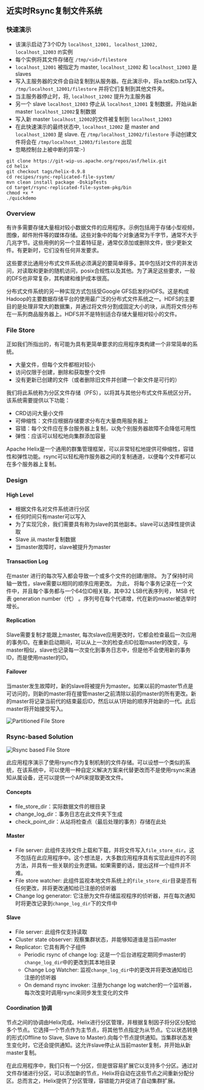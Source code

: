 ## 近实时Rsync复制文件系统

### 快速演示

- 该演示启动了3个ID为 `localhost_12001, localhost_12002, localhost_12003`  `的`实例
- 每个实例将其文件存储在 `/tmp/<id>/filestore`
- `localhost_12001` 被指定为 master,  `localhost_12002` 和 `localhost_12003` 是 slaves
- 写入主服务器的文件会自动复制到从服务器。在此演示中，将a.txt和b.txt写入 `/tmp/localhost_12001/filestore` 并将它们复制到其他文件夹。
- 当主服务器停止时，将, `localhost_12002` 提升为主服务器
- 另一个 slave `localhost_12003` 停止从 `localhost_12001` 复制数据，开始从新 master `localhost_12002`复制数据
- 写入新 master `localhost_12002`的文件被复制到 `localhost_12003`
- 在此快速演示的最终状态中, `localhost_12002` 是 master and `localhost_12003` 是 slave. 在 `/tmp/localhost_12002/filestore` 手动创建文件将会在 `/tmp/localhost_12003/filestore` 出现
- 忽略控制台上被中断的异常:-)

```
git clone https://git-wip-us.apache.org/repos/asf/helix.git
cd helix
git checkout tags/helix-0.9.8
cd recipes/rsync-replicated-file-system/
mvn clean install package -DskipTests
cd target/rsync-replicated-file-system-pkg/bin
chmod +x *
./quickdemo
```

### Overview

有许多需要存储大量相对较小数据文件的应用程序。示例包括用于存储小型视频，图像，邮件附件等的媒体存储。这些对象中的每个对象通常为千字节，通常不大于几兆字节。这些用例的另一个显着特征是，通常仅添加或删除文件，很少更新文件。有更新时，它们没有任何并发要求。

这些要求比通用分布式文件系统必须满足的要简单得多。其中包括对文件的并发访问，对读取和更新的随机访问，posix合规性以及其他。为了满足这些要求，一般的DFS也非常复杂，其构建和维护成本很高。

分布式文件系统的另一种实现方式包括受Google GFS启发的HDFS。这是构成Hadoop的主要数据存储平台的使用最广泛的分布式文件系统之一。HDFS的主要目的是处理非常大的数据集，并通过将文件分割成固定大小的块，从而将文件分布在一系列商品服务器上。HDFS并不是特别适合存储大量相对较小的文件。

### File Store

正如我们所指出的，有可能为具有更简单要求的应用程序类构建一个非常简单的系统。

- 大量文件，但每个文件都相对较小
- 访问仅限于创建，删除和获取整个文件
- 没有更新已创建的文件（或者删除旧文件并创建一个新文件是可行的）

我们将此系统称为分区文件存储（PFS），以将其与其他分布式文件系统区分开。该系统需要提供以下功能：

- CRD访问大量小文件
- 可伸缩性：文件应根据存储要求分布在大量商用服务器上
- 容错：每个文件应在多台服务器上复制，以免个别服务器故障不会降低可用性
- 弹性：应该可以轻松地向集群添加容量

Apache Helix是一个通用的群集管理框架，可以非常轻松地提供可伸缩性，容错性和弹性功能。rsync可以轻松用作服务器之间的复制通道，以便每个文件都可以在多个服务器上复制。

### Design

#### High Level

- 根据文件名对文件系统进行分区
- 任何时间只有master可以写入
- 为了实现冗余，我们需要具有称为slave的其他副本。slave可以选择性提供读取
- Slave 从 master复制数据
- 当master故障时，slave被提升为master

#### Transaction Log

在master 进行的每次写入都会导致一个或多个文件的创建/删除。 为了保持时间轴一致性，slave需要以相同的顺序应用更改。 为此， 将每个事务记录在一个文件中，并且每个事务都与一个64位ID相关联，其中32 LSB代表序列号， MSB 代表 generation number（代） 。序列号在每个代递增，代在新的master被选举时增长。

#### Replication

Slave需要复制才能跟上master, 每次slave应用更改时，它都会检查最后一次应用的事务ID。在重新启动期间，可以从上一次的检查点ID拉取master的改变，与master相似，slave也记录每一次变化到事务日志中，但是他不会使用新的事务ID，而是使用master的ID。

#### Failover

当master发生故障时，新的slave将被提升为master。如果以前的master节点是可访问的，则新的master将在接管master之前清除以前的master的所有更改。新的master将记录当前代的结束最后ID，然后以从1开始的顺序开始新的一代。此后master将开始接受写入。

![Partitioned File Store](http://helix.apache.org/0.9.8-docs/images/PFS-Generic.png)

### Rsync-based Solution

![Rsync based File Store](http://helix.apache.org/0.9.8-docs/images/RSYNC_BASED_PFS.png)

此应用程序演示了使用rsync作为复制机制的文件存储。可以设想一个类似的系统，在该系统中，可以使用一种自定义解决方案来代替更改而不是使用rsync来通知从属设备，还可以提供一个API来提取更改文件。

#### Concepts

- file_store_dir：实际数据文件的根目录
- change_log_dir：事务日志在此文件夹下生成
- check_point_dir：从站将检查点（最后处理的事务）存储在此处

#### Master

- File server: 此组件支持文件上载和下载，并将文件写入`file_store_dir`。这不包括在此应用程序中。这个想法是，大多数应用程序具有实现此组件的不同方法，并具有一些关联的业务逻辑。如果需要的话，提出这样一个组件并不难。
- File store watcher: 此组件监视本地文件系统上的`file_store_dir`目录是否有任何更改，并将更改通知给已注册的侦听器
- Change log generator: 它注册为文件存储监视程序的侦听器，并在每次通知时将更改记录到`change_log_dir`下的文件中

#### Slave

- File server: 此组件仅支持读取
- Cluster state observer: 观察集群状态，并能够知道谁是当前master
- Replicator: 它具有两个子组件
  - Periodic rsync of change log: 这是一个后台进程定期同步master的`change_log_dir`中的更改到其本地目录
  - Change Log Watcher: 监视`change_log_dir`中的更改并将更改通知给已注册的侦听器
  - On demand rsync invoker: 注册为change log watcher的一个监听器，每次改变时调用rsync来同步发生变化的文件

#### Coordination 协调

节点之间的协调由Helix完成。Helix进行分区管理，并根据复制因子将分区分配给多个节点。它选择一个节点作为主节点，将其他节点指定为从节点。它以状态转换的形式(Offline to Slave, Slave to Master).向每个节点提供通知。当集群状态发生变化时，它还会提供通知。这允许slave停止从当前master复制，并开始从新master复制。

在此应用程序中，我们只有一个分区，但是很容易扩展它以支持多个分区。通过对文件存储进行分区，可以添加新的节点，Helix将自动在这些节点之间重新分配分区。总而言之，Helix提供了分区管理，容错能力并促进了自动集群扩展。